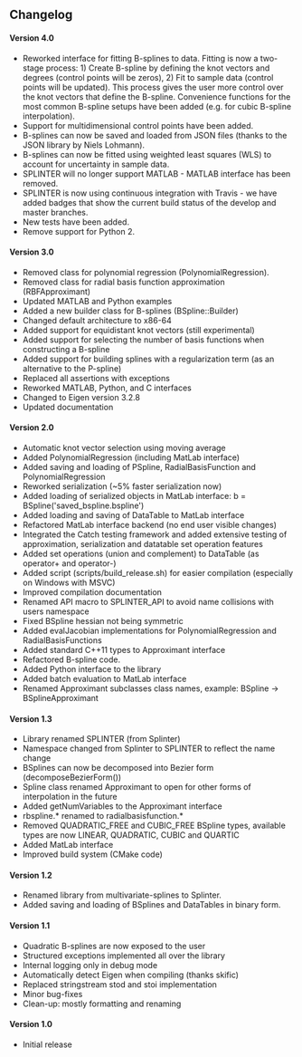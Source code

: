 ## Changelog

#### Version 4.0
- Reworked interface for fitting B-splines to data. Fitting is now a two-stage process: 1) Create B-spline by defining the knot vectors and degrees (control points will be zeros), 2) Fit to sample data (control points will be updated). This process gives the user more control over the knot vectors that define the B-spline. Convenience functions for the most common B-spline setups have been added (e.g. for cubic B-spline interpolation).
- Support for multidimensional control points have been added.
- B-splines can now be saved and loaded from JSON files (thanks to the JSON library by Niels Lohmann).
- B-splines can now be fitted using weighted least squares (WLS) to account for uncertainty in sample data.
- SPLINTER will no longer support MATLAB - MATLAB interface has been removed.
- SPLINTER is now using continuous integration with Travis - we have added badges that show the current build status of the develop and master branches.
- New tests have been added.
- Remove support for Python 2.

#### Version 3.0
- Removed class for polynomial regression (PolynomialRegression).
- Removed class for radial basis function approximation (RBFApproximant)
- Updated MATLAB and Python examples
- Added a new builder class for B-splines (BSpline::Builder)
- Changed default architecture to x86-64
- Added support for equidistant knot vectors (still experimental)
- Added support for selecting the number of basis functions when constructing a B-spline
- Added support for building splines with a regularization term (as an alternative to the P-spline)
- Replaced all assertions with exceptions
- Reworked MATLAB, Python, and C interfaces
- Changed to Eigen version 3.2.8
- Updated documentation

#### Version 2.0
- Automatic knot vector selection using moving average
- Added PolynomialRegression (including MatLab interface)
- Added saving and loading of PSpline, RadialBasisFunction and PolynomialRegression
- Reworked serialization (~5% faster serialization now)
- Added loading of serialized objects in MatLab interface: b = BSpline('saved_bspline.bspline')
- Added loading and saving of DataTable to MatLab interface
- Refactored MatLab interface backend (no end user visible changes)
- Integrated the Catch testing framework and added extensive testing of approximation, serialization and datatable set operation features
- Added set operations (union and complement) to DataTable (as operator+ and operator-)
- Added script (scripts/build_release.sh) for easier compilation (especially on Windows with MSVC)
- Improved compilation documentation
- Renamed API macro to SPLINTER_API to avoid name collisions with users namespace
- Fixed BSpline hessian not being symmetric
- Added evalJacobian implementations for PolynomialRegression and RadialBasisFunctions
- Added standard C++11 types to Approximant interface
- Refactored B-spline code.
- Added Python interface to the library
- Added batch evaluation to MatLab interface
- Renamed Approximant subclasses class names, example: BSpline -> BSplineApproximant

#### Version 1.3
- Library renamed SPLINTER (from Splinter)
- Namespace changed from Splinter to SPLINTER to reflect the name change
- BSplines can now be decomposed into Bezier form (decomposeBezierForm())
- Spline class renamed Approximant to open for other forms of interpolation in the future
- Added getNumVariables to the Approximant interface
- rbspline.* renamed to radialbasisfunction.*
- Removed QUADRATIC_FREE and CUBIC_FREE BSpline types, available types are now LINEAR, QUADRATIC, CUBIC and QUARTIC
- Added MatLab interface
- Improved build system (CMake code)

#### Version 1.2
- Renamed library from multivariate-splines to Splinter.
- Added saving and loading of BSplines and DataTables in binary form.

#### Version 1.1
- Quadratic B-splines are now exposed to the user
- Structured exceptions implemented all over the library
- Internal logging only in debug mode
- Automatically detect Eigen when compiling (thanks skific)
- Replaced stringstream stod and stoi implementation
- Minor bug-fixes
- Clean-up: mostly formatting and renaming

#### Version 1.0
- Initial release
